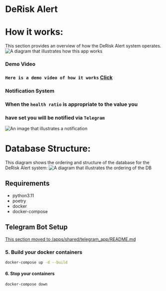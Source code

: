 # DeRisk Alert

# How it works:

This section provides an overview of how the DeRisk Alert system operates.
![A diagram that illustrates how this app works](docs/how-it-works.drawio.png)

### Demo Video
### `Here is a demo video of how it works` [Click](https://drive.google.com/file/d/1TYwEx6PWvPerrJSfiePQzZEtbj53Yn_g/view?usp=sharing)

### Notification System
### When the `health ratio` is appropriate to the value you 
### have set you will be notified via `Telegram`

![An image that illustrates a notification](docs/notification.png)

# Database Structure:


This diagram shows the ordering and structure of the database for the DeRisk Alert system:
![A diagram that illustrates the ordering of the DB](docs/db-ordering.png)

## Requirements
 - python3.11 
 - poetry
 - docker
 - docker-compose

## Telegram Bot Setup

[This section moved to /apps/shared/telegram_app/README.md](../shared/telegram_app/README.md)


### 5. Build your docker containers

```bash
docker-compose up -d --build
```

#### 6. Stop your containers

```bash
docker-compose down
```
